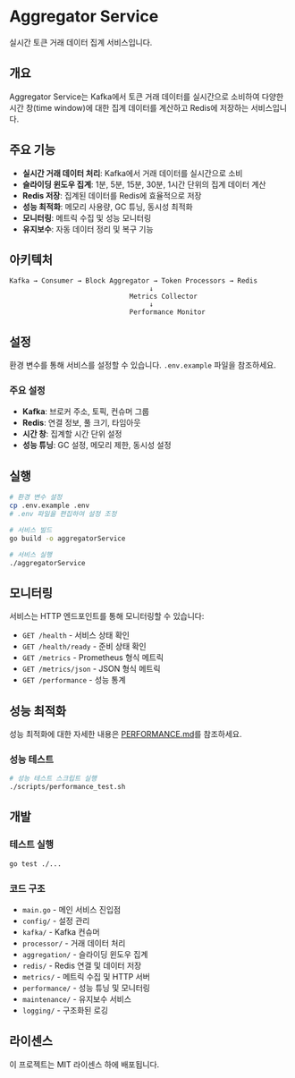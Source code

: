 # Aggregator Service

실시간 토큰 거래 데이터 집계 서비스입니다.

## 개요

Aggregator Service는 Kafka에서 토큰 거래 데이터를 실시간으로 소비하여 다양한 시간 창(time window)에 대한 집계 데이터를 계산하고 Redis에 저장하는 서비스입니다.

## 주요 기능

- **실시간 거래 데이터 처리**: Kafka에서 거래 데이터를 실시간으로 소비
- **슬라이딩 윈도우 집계**: 1분, 5분, 15분, 30분, 1시간 단위의 집계 데이터 계산
- **Redis 저장**: 집계된 데이터를 Redis에 효율적으로 저장
- **성능 최적화**: 메모리 사용량, GC 튜닝, 동시성 최적화
- **모니터링**: 메트릭 수집 및 성능 모니터링
- **유지보수**: 자동 데이터 정리 및 복구 기능

## 아키텍처

```
Kafka → Consumer → Block Aggregator → Token Processors → Redis
                                   ↓
                              Metrics Collector
                                   ↓
                              Performance Monitor
```

## 설정

환경 변수를 통해 서비스를 설정할 수 있습니다. `.env.example` 파일을 참조하세요.

### 주요 설정

- **Kafka**: 브로커 주소, 토픽, 컨슈머 그룹
- **Redis**: 연결 정보, 풀 크기, 타임아웃
- **시간 창**: 집계할 시간 단위 설정
- **성능 튜닝**: GC 설정, 메모리 제한, 동시성 설정

## 실행

```bash
# 환경 변수 설정
cp .env.example .env
# .env 파일을 편집하여 설정 조정

# 서비스 빌드
go build -o aggregatorService

# 서비스 실행
./aggregatorService
```

## 모니터링

서비스는 HTTP 엔드포인트를 통해 모니터링할 수 있습니다:

- `GET /health` - 서비스 상태 확인
- `GET /health/ready` - 준비 상태 확인
- `GET /metrics` - Prometheus 형식 메트릭
- `GET /metrics/json` - JSON 형식 메트릭
- `GET /performance` - 성능 통계

## 성능 최적화

성능 최적화에 대한 자세한 내용은 [PERFORMANCE.md](PERFORMANCE.md)를 참조하세요.

### 성능 테스트

```bash
# 성능 테스트 스크립트 실행
./scripts/performance_test.sh
```

## 개발

### 테스트 실행

```bash
go test ./...
```

### 코드 구조

- `main.go` - 메인 서비스 진입점
- `config/` - 설정 관리
- `kafka/` - Kafka 컨슈머
- `processor/` - 거래 데이터 처리
- `aggregation/` - 슬라이딩 윈도우 집계
- `redis/` - Redis 연결 및 데이터 저장
- `metrics/` - 메트릭 수집 및 HTTP 서버
- `performance/` - 성능 튜닝 및 모니터링
- `maintenance/` - 유지보수 서비스
- `logging/` - 구조화된 로깅

## 라이센스

이 프로젝트는 MIT 라이센스 하에 배포됩니다.
